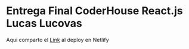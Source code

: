 # Entrega Final CoderHouse React.js Lucas Lucovas
Aqui comparto el [Link](https://reactcoderhousefinaltp.netlify.app) al deploy en Netlify
